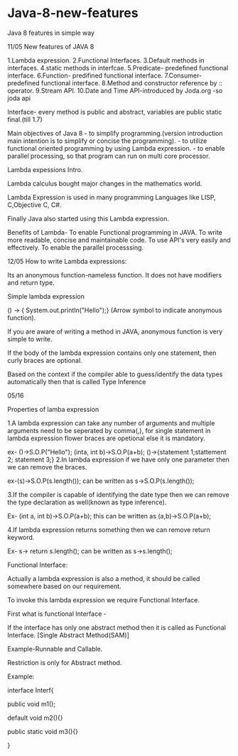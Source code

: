 # Java-8-new-features

Java 8 features in simple way

11/05
New features of JAVA 8

1.Lambda expression.
2.Functional Interfaces.
3.Default methods in interfaces.
4.static methods in interfcae.
5.Predicate- predefined functional interface.
6.Function- predifined functional interface.
7.Consumer- predefined functional interface.
8.Method and constructor reference by :: operator.
9.Stream API.
10.Date and Time API-introduced by Joda.org -so joda api
 

Interface- every method is public and abstract, variables are public static final.(till 1.7)

Main objectives of Java 8 - to simplify programming.(version introduction main intention is to simplify or concise the programming).
                          - to utilize functional oriented programming by using Lambda expression.
                          - to enable parallel processing, so that program can run on multi core processor. 


Lambda expessions Intro.

Lambda calculus bought major changes in the mathematics world.

Lambda Expression is used in many programming Languages like LISP, C,Objective C, C#.

Finally Java also started using this Lambda expression.


Benefits of Lambda- To enable Functional programming in JAVA.
                    To write more readable, concise and maintainable code.
                    To use API's very easily and effectively.
                    To enable the parallel processsing.
                    
 
 12/05
 How to write Lambda expressions:

Its an anonymous function-nameless function. It does not have modifiers and return type.

Simple lambda expression

() -> { System.out.println("Hello");} (Arrow symbol to indicate anonymous function).

If you are aware of writing a method in JAVA, anonymous function is very simple to write.

If the body of the lambda expression contains only one statement, then curly braces are optional.

Based on the context if the compiler able to guess/identify the data types automatically then that is called Type Inference


05/16

Properties of lamba expression

1.A lambda expression can take any number of arguments and multiple arguments need to be seperated by comma(,), for single statement in lambda expression flower braces are opetional else it is mandatory.

ex- ()->S.O.P("Hello");
(inta, int b)->S.O.P(a+b);
()->{statement 1;stattement 2; statement 3;}
2.In lambda expression if we have only one parameter then we can remove the braces.

ex-(s)->S.O.P(s.length()); can be written as s->S.O.P(s.length());

3.If the compiler is capable of identifying the date type then we can remove the type declaration as well(known as type inference).

Ex- (int a, int b)->S.O.P(a+b); this can be written as (a,b)->S.O.P(a+b);

4.If lambda expression returns something then we can remove return keyword.

Ex- s-> return s.length(); can be written as s->s.length();

Functional Interface:

Actually a lambda expression is also a method, it should be called somewhere based on our requirement.

To invoke this lambda expression we require Functional Interface.

First what is functional Interface -

If the interface has only one abstract method then it is called as Functional Interface. [Single Abstract Method(SAM)]

Example-Runnable and Callable.

Restriction is only for Abstract method.

Example:

interface Interf{

public void m1();

default void m2(){}

public static void m3(){}

}












